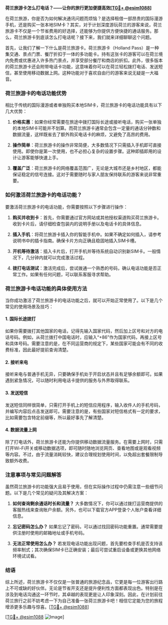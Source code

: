 **荷兰旅游卡怎么打电话？——让你的旅行更加便捷高效[[TG💪+ @esim1088](https://t.me/s/esim1088)]**

在荷兰旅游，你是否为如何解决通讯问题而烦恼？是选择租借一部昂贵的国际漫游手机，还是购买一张本地SIM卡？其实，对于计划深度游玩荷兰的游客来说，荷兰旅游卡不仅是一个节省费用的好选择，还能够为你提供方便快捷的通话服务。那么，荷兰旅游卡到底该怎么打电话呢？接下来，我们就来详细聊聊这个问题。

首先，让我们了解一下什么是荷兰旅游卡。荷兰旅游卡（Holland Pass）是一种集交通、景点门票、餐厅折扣于一体的多功能卡。持有这张卡的游客可以在荷兰境内免费或优惠进入许多热门景点，并享受部分餐厅和商店的折扣。此外，很多版本的荷兰旅游卡还会附带电话卡功能，这意味着你可以在荷兰轻松拨打电话、发送短信，甚至使用移动数据上网。这种功能对于喜欢自由行的游客来说无疑是一大福音。

### 荷兰旅游卡的电话功能优势

相比于传统的国际漫游或者单独购买本地SIM卡，荷兰旅游卡的电话功能具有以下几大优势：

1. **价格实惠**：如果你经常需要在旅途中拨打国际长途或接听电话，购买一张单独的本地SIM卡可能并不划算。而荷兰旅游卡通常会包含一定量的通话分钟数和数据流量，这样既省去了额外购买电话卡的麻烦，又避免了高昂的费用。

2. **操作简单**：荷兰旅游卡的操作非常简便，大多数情况下只需插入手机即可直接使用。即使你是第一次使用，也不必担心复杂的设置步骤。这种即插即用的设计让游客能够快速上手。

3. **覆盖广泛**：荷兰旅游卡的网络覆盖范围广，无论是大城市还是乡村地区，都能保证稳定的信号连接。这对于需要随时与家人朋友保持联系的游客来说非常重要。

### 如何激活荷兰旅游卡的电话功能？

要激活荷兰旅游卡的电话功能，你需要按照以下步骤进行操作：

1. **购买并收到卡**：首先，你需要通过官方网站或其他授权渠道购买荷兰旅游卡。收到卡片后，请仔细检查包装内的说明手册以及电话卡的具体信息。

2. **插入手机**：将荷兰旅游卡插入你的智能手机中。如果不确定如何插入，请参考说明书中的插卡指南。确保卡片方向正确且稳固地插入SIM卡槽。

3. **开机等待激活**：插入卡片后，打开手机并等待系统自动识别新SIM卡。一般情况下，几分钟内就可以完成激活过程。

4. **拨打电话测试**：激活完成后，尝试拨通一个熟悉的号码，确认电话功能是否正常工作。如果有任何问题，可以联系客服寻求帮助。

### 荷兰旅游卡电话功能的具体使用方法

当你成功激活了荷兰旅游卡的电话功能之后，就可以开始正常使用了。以下是几个常见的使用场景及技巧：

#### 1. 国际长途拨打
如果你需要拨打其他国家的电话，记得先输入国家代码，然后加上区号和对方的电话号码。例如，从荷兰拨打中国电话时，应输入“+86”作为国家代码，再接上区号和具体号码。需要注意的是，在不同运营商的规定下，某些国家可能会有不同的收费标准，因此最好提前查询清楚。

#### 2. 接听来电
接听来电与普通手机无异，只要确保手机处于开启状态并且有足够余额即可。如果遇到紧急情况，可以随时利用电话卡提供的服务与外界取得联系。

#### 3. 发送短信
发送短信同样很简单，只需打开手机上的短信应用程序，输入收件人的手机号码，并编写内容后点击发送即可。需要注意的是，有些国家对短信格式有一定的要求，比如需要包含特定前缀等，所以最好事先了解清楚。

#### 4. 数据流量上网
除了打电话外，荷兰旅游卡还能为你提供移动数据流量服务。在需要上网时，只需打开Wi-Fi开关或移动数据选项，即可随时随地浏览网页、查看地图或是观看视频等内容。不过，由于流量消耗较快，建议合理规划使用时间，以免超出套餐限制导致额外收费。

### 注意事项与常见问题解答

虽然荷兰旅游卡的功能强大且易于使用，但在实际操作过程中仍需注意一些细节问题。以下是几个常见的疑问及其解决方案：

1. **如何查询剩余通话时长和流量？**
   大多数情况下，你可以通过拨打运营商提供的客服热线来查询账户余额。另外，也可以下载官方APP登录个人账户查看详细信息。

2. **忘记密码怎么办？**
   如果忘记了密码，可以通过找回密码功能重置。通常需要提供注册时使用的邮箱地址或手机号码。

3. **无法正常使用怎么办？**
   若发现电话功能出现问题，首先要检查手机是否支持该频率制式；其次确保SIM卡已正确安装；最后可尝试重启设备或更换其他网络环境试试看。

### 结语

综上所述，荷兰旅游卡不仅仅是一张普通的旅游纪念品，它更是每一位游客出行路上不可或缺的好伙伴。无论是节省开支还是提升便利性方面都表现出色。特别是在涉及到电话沟通这一环节时，其卓越的表现更是让人印象深刻。因此，在计划前往荷兰旅行之前不妨考虑一下为自己准备一张荷兰旅游卡吧！相信它定能为您的旅程增添更多乐趣与惊喜。[[TG💪+ @esim1088](https://t.me/s/esim1088)] 

[[TG💪+ @esim1088](https://t.me/s/esim1088) ![Image](https://i.postimg.cc/4NQfJmqS/Snipaste-2025-05-13-00-14-12.png)]